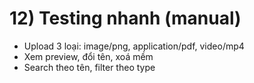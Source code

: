 # 12) Testing nhanh (manual)

- Upload 3 loại: image/png, application/pdf, video/mp4
- Xem preview, đổi tên, xoá mềm
- Search theo tên, filter theo type
